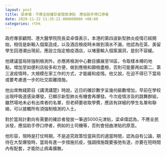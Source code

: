 ```yaml
---
layout: post
title: 梁卓偉：不應全部確診者發放津貼　應協助手停口停者
date: 2020-11-22 11:35:22.000000000 +08:00
categories: rthk
---
```


政府專家顧問、港大醫學院院長梁卓偉表示，本港的第四波新型肺炎疫情已經開始，相信是新輸入個案造成，以及酒店檢疫時未做到滴水不漏，他認為在英、美留學生回港潮出現前，應設立指定檢疫酒店，以堵塞輸入個案漏洞，是刻不容緩。

他建議當局除強制檢測外，亦應將檢測中心數目擴展至18區，令取樣本樽的地點，增加至如便利店般多和方便，做到應檢和願檢盡檢，否則可能要再如第二、第三波疫情時，大規模在家工作的方式，才能緩和疫情。他又說，在迫不得已下當局或要考慮進一步的社交距離措施。

他出席無綫節目《講清講楚》時說，近日的確診數字呈幾何級數增加，早前在學校出現呼吸道感染爆發，已顯示新型肺炎有機會再爆發。今次疫情涉及的跳舞群組，雖然場地未必有出席者的名單，但老師要收取學費，應該有詳細的學生名單和聯絡，可以接觸所有須強制檢測的人士。

對於當局計劃向有需要的確診者發放一筆過5000元津貼，梁卓偉認為，不應全民派發，應協助手停口停者，例如的士司機等，否則會扭曲津貼的原意。

他形容，現時是打仗時期，不是追究政策恰當與否的適當時間，認為自有公論，期待在大型爆發時，當局有進一步措施抗疫，強調措施既要張弛有道，亦要在短時間內有配套，才能防止病毒擴散。
